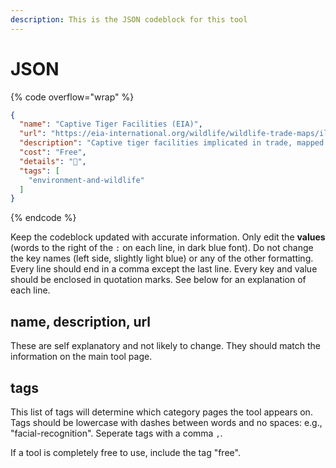 ```yaml
---
description: This is the JSON codeblock for this tool
---
```


# JSON

{% code overflow="wrap" %}
```json
{
  "name": "Captive Tiger Facilities (EIA)",
  "url": "https://eia-international.org/wildlife/wildlife-trade-maps/illegal-trade-seizures-captive-tiger-trade/",
  "description": "Captive tiger facilities implicated in trade, mapped.",
  "cost": "Free",
  "details": "🐯",
  "tags": [
    "environment-and-wildlife"
  ]
}
```
{% endcode %}

Keep the codeblock updated with accurate information. Only edit the **values** (words to the right of the `:` on each line, in dark blue font). Do not change the key names (left side, slightly light blue) or any of the other formatting. Every line should end in a comma except the last line. Every key and value should be enclosed in quotation marks. See below for an explanation of each line.&#x20;

## name, description, url

These are self explanatory and not likely to change. They should match the information on the main tool page.

## tags

This list of tags will determine which category pages the tool appears on. Tags should be lowercase with dashes between words and no spaces: e.g., "facial-recognition". Seperate tags with a comma `,`.

If a tool is completely free to use, include the tag "free".

